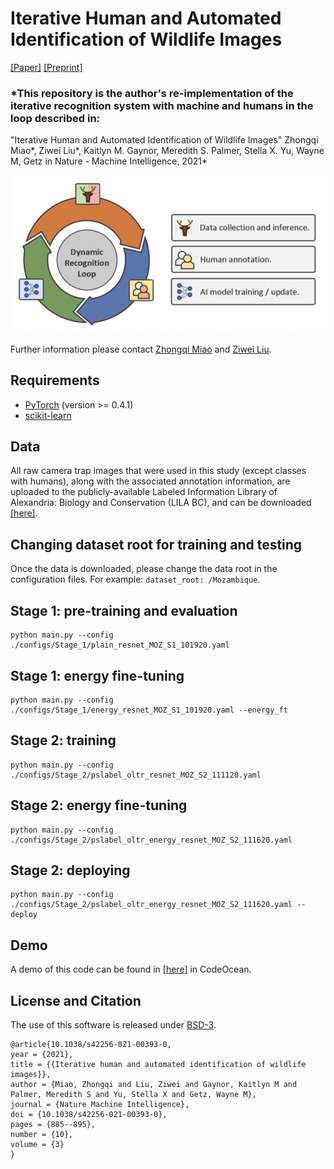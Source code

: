 # Iterative Human and Automated Identification of Wildlife Images

[[Paper]](https://www.nature.com/articles/s42256-021-00393-0) [[Preprint]](https://arxiv.org/abs/2105.02320)

### *This repository is the author's re-implementation of the iterative recognition system with machine and humans in the loop described in:
"Iterative Human and Automated Identification of Wildlife Images"
Zhongqi Miao*,  Ziwei Liu*,  Kaitlyn M. Gaynor, Meredith S. Palmer, Stella X. Yu, Wayne M, Getz in Nature - Machine Intelligence, 2021*

<img src='./assets/intro.png' width=600>

Further information please contact [Zhongqi Miao](mailto:zhongqi.miao@berkeley.edu) and [Ziwei Liu](https://liuziwei7.github.io/).

## Requirements
* [PyTorch](https://pytorch.org/) (version >= 0.4.1)
* [scikit-learn](https://scikit-learn.org/stable/)

## Data
All raw camera trap images that were used in this study (except classes with humans), along with the associated
annotation information, are uploaded to the publicly-available Labeled Information
Library of Alexandria: Biology and Conservation (LILA BC), and can be downloaded [[here]](https://lilablobssc.blob.core.windows.net/gorongosacameratraps/gorongosa-camera-traps-public-256x256.zip). 

## Changing dataset root for training and testing
Once the data is downloaded, please change the data root in the configuration files. For 
example: `dataset_root: /Mozambique`. 

## Stage 1: pre-training and evaluation
```
python main.py --config ./configs/Stage_1/plain_resnet_MOZ_S1_101920.yaml
```
## Stage 1: energy fine-tuning
```
python main.py --config ./configs/Stage_1/energy_resnet_MOZ_S1_101920.yaml --energy_ft
```
## Stage 2: training
```
python main.py --config ./configs/Stage_2/pslabel_oltr_resnet_MOZ_S2_111120.yaml
```
## Stage 2: energy fine-tuning
```
python main.py --config ./configs/Stage_2/pslabel_oltr_energy_resnet_MOZ_S2_111620.yaml
```
## Stage 2: deploying
```
python main.py --config ./configs/Stage_2/pslabel_oltr_energy_resnet_MOZ_S2_111620.yaml --deploy
```

## Demo
A demo of this code can be found in [[here]](https://codeocean.com/capsule/2011717/tree/v1) in CodeOcean.

## License and Citation
The use of this software is released under [BSD-3](https://github.com/zhmiao/AnimalActiveLearning/blob/master/LICENSE).
```
@article{10.1038/s42256-021-00393-0, 
year = {2021}, 
title = {{Iterative human and automated identification of wildlife images}}, 
author = {Miao, Zhongqi and Liu, Ziwei and Gaynor, Kaitlyn M and Palmer, Meredith S and Yu, Stella X and Getz, Wayne M}, 
journal = {Nature Machine Intelligence}, 
doi = {10.1038/s42256-021-00393-0}, 
pages = {885--895}, 
number = {10}, 
volume = {3}
}
```
